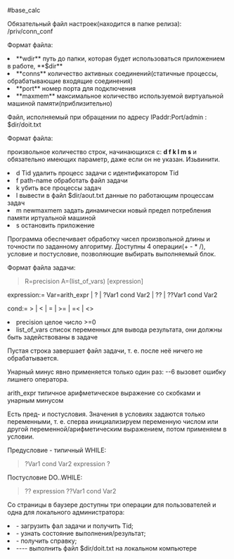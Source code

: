 #base_calc

Обязательный файл настроек(находится в папке релиза): /priv/conn_conf

Формат файла:

<li> **wdir** путь до папки, которая будет использоваться приложением в работе, **$dir**
<li> **conns** количество активных соединений(статичные процессы, обрабатывающие входящие соединения)
<li> **port** номер порта для подключения
<li> **maxmem** максимальное количество используемой виртуальной машиной памяти(приблизительно)

Файл, исполняемый при обращении по адресу IPaddr:Port/admin : $dir/doit.txt
  
Формат файла:
  
произвольное количество строк, начинающихся с: **d f k l m s** и обязательно имеющих параметр, даже если он не указан. Изьвинити.
  
<li> d Tid удалить процесс задачи с идентификатором Tid
<li> f path-name обработать файл задачи
<li> k убить все процессы задач
<li> l вывести в файл $dir/aout.txt данные по работающим процессам задач
<li> m newmaxmem задать динамически новый предел потребления памяти иртуальной машиной
<li> s остановить приложение

Программа обеспечивает обработку чисел произвольной длины и точности по заданному алгоритму. Доступны 4 операции(+ - * /), условие и постусловие, позволяющие выбирать выполняемый блок.

Формат файла задачи:

>R=precision A=(list_of_vars)
>[expression]

expression:= Var=arith_expr | ? | ?Var1 cond Var2 | ?? | ??Var1 cond Var2

cond:= > | < | = | >= | =< | <>

<li> precision целое число >=0
<li> list_of_vars список переменных для вывода результата, они должны быть задействованы в задаче
  
Пустая строка завершает файл задачи, т. е. после неё ничего не обрабатывается.

Унарный минус явно применяется только один раз: --6 вызовет ошибку лишнего оператора.

arith_expr типичное арифметическое выражение со скобками и унарным минусом

Есть пред- и постусловия. Значения в условиях задаются только переменными, т. е. сперва инициализируем переменную числом или другой переменной/арифметическим выражением, потом применяем в условии.
  
Предусловие - типичный WHILE:

> ?Var1 cond Var2
> expression
> ?

Постусловие DO..WHILE:

> ??
> expression
> ??Var1 cond Var2

Со страницы в баузере доступны три операции для пользователей и одна для локального администратора:
<li> - загрузить фал задачи и получить Tid;
<li> - узнать состояние выполнения/результат;
<li> - получить справку;
<li> ---- выполнить файл $dir/doit.txt на локальном компьютере

